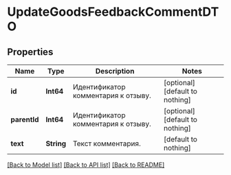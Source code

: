 # UpdateGoodsFeedbackCommentDTO


## Properties
Name | Type | Description | Notes
------------ | ------------- | ------------- | -------------
**id** | **Int64** | Идентификатор комментария к отзыву.  | [optional] [default to nothing]
**parentId** | **Int64** | Идентификатор комментария к отзыву.  | [optional] [default to nothing]
**text** | **String** | Текст комментария. | [default to nothing]


[[Back to Model list]](../README.md#models) [[Back to API list]](../README.md#api-endpoints) [[Back to README]](../README.md)


